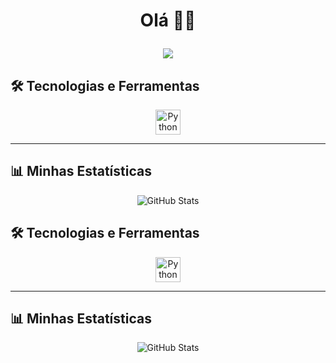 <h1 align="center">Olá 🧙‍♂️
    <p align="center">
        <img src="https://readme-typing-svg.demolab.com/?lines=Bem-vindo!;Add+a+bio+to+your+profile!;Add+a+description+to+your+repo!;Make+your+readme+stand+out!&font=Fira%20Code&center=true&width=380&height=50&duration=4000&pause=1000">
    </p>
</h1>

## 🛠️ Tecnologias e Ferramentas

<p align="center">
  <img src="https://cdn.jsdelivr.net/gh/devicons/devicon/icons/python/python-original.svg" alt="Python" width="40" height="40"/> 
</p>

---

## 📊 Minhas Estatísticas

<p align="center">
  <!-- Total de commits e contribuições -->
  <img src="https://github-readme-stats.vercel.app/api?username=Vajean1&show_icons=true&theme=dark&count_private=true" alt="GitHub Stats"/>
</p>


## 🛠️ Tecnologias e Ferramentas

<p align="center">
  <img src="https://cdn.jsdelivr.net/gh/devicons/devicon/icons/python/python-original.svg" alt="Python" width="40" height="40"/> 
</p>

---

## 📊 Minhas Estatísticas

<p align="center">
  <!-- Total de commits e contribuições -->
  <img src="https://github-readme-stats.vercel.app/api?username=Vajean1&show_icons=true&theme=dark&count_private=true" alt="GitHub Stats"/>
</p>

